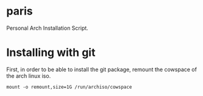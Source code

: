 # paris
Personal Arch Installation Script.
# Installing with git
First, in order to be able to install the git package, remount the cowspace of the arch linux iso.

`mount -o remount,size=1G /run/archiso/cowspace`
